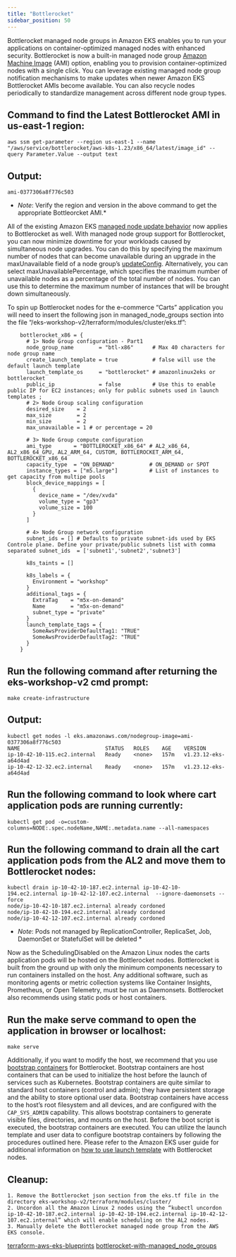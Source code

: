 ```yaml
---
title: "Bottlerocket"
sidebar_position: 50
---
```


Bottlerocket managed node groups in Amazon EKS enables you to run your applications on container-optimized managed nodes with enhanced security. Bottlerocket is now a built-in managed node group [Amazon Machine Image](https://docs.aws.amazon.com/AWSEC2/latest/UserGuide/AMIs.html) (AMI) option, enabling you to provision container-optimized nodes with a single click. You can leverage existing managed node group notification mechanisms to make updates when newer Amazon EKS Bottlerocket AMIs become available. You can also recycle nodes periodically to standardize management across different node group types.

## Command to find the Latest Bottlerocket AMI in us-east-1 region:

```
aws ssm get-parameter --region us-east-1 --name "/aws/service/bottlerocket/aws-k8s-1.23/x86_64/latest/image_id" --query Parameter.Value --output text
```

## Output:

```
ami-0377306a8f776c503
```

* *Note*: Verify the region and version in the above command to get the appropriate Bottleorcket AMI.*

All of the existing Amazon EKS [managed node update behavior](https://docs.aws.amazon.com/eks/latest/userguide/managed-node-update-behavior.html) now applies to Bottlerocket as well. With managed node group support for Bottlerocket, you can now minimize downtime for your workloads caused by simultaneous node upgrades. You can do this by specifying the maximum number of nodes that can become unavailable during an upgrade in the maxUnavailable field of a node group’s [updateConfig](https://docs.aws.amazon.com/eks/latest/APIReference/API_UpdateNodegroupConfig.html). Alternatively, you can select maxUnavailablePercentage, which specifies the maximum number of unavailable nodes as a percentage of the total number of nodes. You can use this to determine the maximum number of instances that will be brought down simultaneously. 

To spin up Bottlerocket nodes for the e-commerce “Carts” application you will need to insert the following json in managed_node_groups section into the file “/eks-workshop-v2/terraform/modules/cluster/eks.tf”:

``` #bottlerocket
    bottlerocket_x86 = {
      # 1> Node Group configuration - Part1
      node_group_name        = "btl-x86"      # Max 40 characters for node group name
      create_launch_template = true           # false will use the default launch template
      launch_template_os     = "bottlerocket" # amazonlinux2eks or bottlerocket
      public_ip              = false          # Use this to enable public IP for EC2 instances; only for public subnets used in launch templates ;
      # 2> Node Group scaling configuration
      desired_size    = 2
      max_size        = 2
      min_size        = 2
      max_unavailable = 1 # or percentage = 20

      # 3> Node Group compute configuration
      ami_type       = "BOTTLEROCKET_x86_64" # AL2_x86_64, AL2_x86_64_GPU, AL2_ARM_64, CUSTOM, BOTTLEROCKET_ARM_64, BOTTLEROCKET_x86_64
      capacity_type  = "ON_DEMAND"           # ON_DEMAND or SPOT
      instance_types = ["m5.large"]          # List of instances to get capacity from multipe pools
      block_device_mappings = [
        {
          device_name = "/dev/xvda"
          volume_type = "gp3"
          volume_size = 100
        }
      ]
      
      # 4> Node Group network configuration
      subnet_ids = [] # Defaults to private subnet-ids used by EKS Controle plane. Define your private/public subnets list with comma separated subnet_ids  = ['subnet1','subnet2','subnet3']

      k8s_taints = []

      k8s_labels = {
        Environment = "workshop"
      }
      additional_tags = {
        ExtraTag    = "m5x-on-demand"
        Name        = "m5x-on-demand"
        subnet_type = "private"
      }
      launch_template_tags = {
        SomeAwsProviderDefaultTag1: "TRUE"
        SomeAwsProviderDefaultTag2: "TRUE"
      }
    }
```

## Run the following command after returning the eks-workshop-v2 cmd prompt:

```
make create-infrastructure
```

## Output:

```
kubectl get nodes -l eks.amazonaws.com/nodegroup-image=ami-0377306a8f776c503
NAME                           STATUS   ROLES    AGE    VERSION
ip-10-42-10-115.ec2.internal   Ready    <none>   157m   v1.23.12-eks-a64d4ad
ip-10-42-12-32.ec2.internal    Ready    <none>   157m   v1.23.12-eks-a64d4ad
```

## Run the following command to look where cart application pods are running currently:

```
kubectl get pod -o=custom-columns=NODE:.spec.nodeName,NAME:.metadata.name --all-namespaces
```

## Run the following command to drain all the cart application pods from the AL2 and move them to Bottlerocket nodes:

```
kubectl drain ip-10-42-10-187.ec2.internal ip-10-42-10-194.ec2.internal ip-10-42-12-107.ec2.internal  --ignore-daemonsets --force
node/ip-10-42-10-187.ec2.internal already cordoned
node/ip-10-42-10-194.ec2.internal already cordoned
node/ip-10-42-12-107.ec2.internal already cordoned
```

* *Note*: Pods not managed by ReplicationController, ReplicaSet, Job, DaemonSet or StatefulSet will be deleted *

Now as the SchedulingDisabled on the Amazon Linux nodes the carts application pods will be hosted on the Bottlerocket nodes. Bottlerocket is built from the ground up with only the minimum components necessary to run containers installed on the host. Any additional software, such as monitoring agents or metric collection systems like Container Insights, Prometheus, or Open Telemetry, must be run as Daemonsets. Bottlerocket also recommends using static pods or host containers.

## Run the make serve command to open the application in browser or localhost:

```
make serve
```

Additionally, if you want to modify the host, we recommend that you use [bootstrap containers](https://github.com/bottlerocket-os/bottlerocket/tree/1.2.x#bootstrap-containers-settings) for Bottlerocket. Bootstrap containers are host containers that can be used to initialize the host before the launch of services such as Kubernetes. Bootstrap containers are quite similar to standard host containers (control and admin); they have persistent storage and the ability to store optional user data. Bootstrap containers have access to the host’s root filesystem and all devices, and are configured with the `CAP_SYS_ADMIN` capability. This allows bootstrap containers to generate visible files, directories, and mounts on the host. Before the boot script is executed, the bootstrap containers are executed. You can utilize the launch template and user data to configure bootstrap containers by following the procedures outlined here. Please refer to the Amazon EKS user guide for additional information on [how to use launch template](https://docs.aws.amazon.com/eks/latest/userguide/launch-templates.html) with Bottlerocket nodes.

## Cleanup:

```
1. Remove the Bottlerocket json section from the eks.tf file in the directory eks-workshop-v2/terraform/modules/cluster/
2. Uncordon all the Amazon Linux 2 nodes using the “kubectl uncordon ip-10-42-10-187.ec2.internal ip-10-42-10-194.ec2.internal ip-10-42-12-107.ec2.internal” which will enable scheduling on the AL2 nodes.
3. Manually delete the Bottlerocket managed node group from the AWS EKS console.
```

[terraform-aws-eks-blueprints](https://github.com/aws-ia/terraform-aws-eks-blueprints/blob/a75e22b198c881a5d697cc74a4ba4586a5d0491d/docs/node-groups.md)
[bottlerocket-with-managed_node_groups](https://aws.amazon.com/blogs/containers/amazon-eks-adds-native-support-for-bottlerocket-in-managed-node-groups/)

